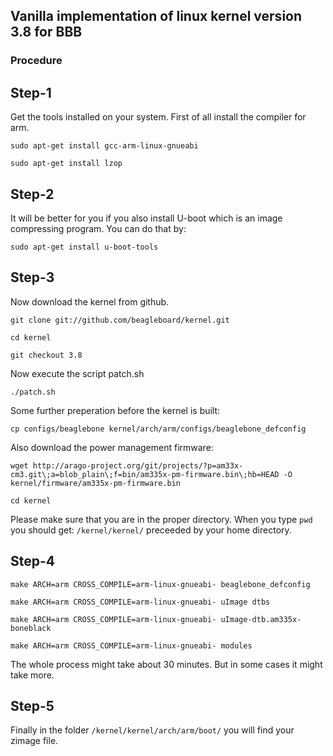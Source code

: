 
    
  <div id="readme" class="blob instapaper_body">
    <article class="markdown-body entry-content" itemprop="mainContentOfPage"><h1>
<a id="user-content-vanilla-implementation-of-linux-kernel-version-38-for-bbb" class="anchor" href="#vanilla-implementation-of-linux-kernel-version-38-for-bbb" aria-hidden="true"><span class="octicon octicon-link"></span></a>Vanilla implementation of linux kernel version 3.8 for BBB</h1>

<h3>
<a id="user-content-procedure" class="anchor" href="#procedure" aria-hidden="true"><span class="octicon octicon-link"></span></a>Procedure</h3>

<h1>
<a id="user-content-step-1" class="anchor" href="#step-1" aria-hidden="true"><span class="octicon octicon-link"></span></a>Step-1</h1>

<p>Get the tools installed on your system. First of all install the compiler for arm.</p>

<p><code>sudo apt-get install gcc-arm-linux-gnueabi</code></p>

<p><code>sudo apt-get install lzop</code></p>

<h1>
<a id="user-content-step-2" class="anchor" href="#step-2" aria-hidden="true"><span class="octicon octicon-link"></span></a>Step-2</h1>

<p>It will be better for you if you also install U-boot which is an image compressing program. You can do that by:</p>

<p><code>sudo apt-get install u-boot-tools</code></p>

<h1>
<a id="user-content-step-3" class="anchor" href="#step-3" aria-hidden="true"><span class="octicon octicon-link"></span></a>Step-3</h1>

<p>Now download the kernel from github.</p>

<p><code>git clone git://github.com/beagleboard/kernel.git</code></p>

<p><code>cd kernel</code></p>

<p><code>git checkout 3.8</code></p>

<p>Now execute the script patch.sh</p>

<p><code>./patch.sh</code></p>

<p>Some further preperation before the kernel is built:</p>

<p><code>cp configs/beaglebone kernel/arch/arm/configs/beaglebone_defconfig</code></p>

<p>Also download the power management firmware:</p>

<p><code>wget http://arago-project.org/git/projects/?p=am33x-cm3.git\;a=blob_plain\;f=bin/am335x-pm-firmware.bin\;hb=HEAD -O kernel/firmware/am335x-pm-firmware.bin</code></p>

<p><code>cd kernel</code></p>

<p>Please make sure that you are in the proper directory. When you type <code>pwd</code> you should get:
<code>/kernel/kernel/</code> preceeded by your home directory.</p>

<h1>
<a id="user-content-step-4" class="anchor" href="#step-4" aria-hidden="true"><span class="octicon octicon-link"></span></a>Step-4</h1>

<p><code>make ARCH=arm CROSS_COMPILE=arm-linux-gnueabi- beaglebone_defconfig</code></p>

<p><code>make ARCH=arm CROSS_COMPILE=arm-linux-gnueabi- uImage dtbs</code></p>

<p><code>make ARCH=arm CROSS_COMPILE=arm-linux-gnueabi- uImage-dtb.am335x-boneblack</code></p>

<p><code>make ARCH=arm CROSS_COMPILE=arm-linux-gnueabi- modules</code></p>

<p>The whole process might take about 30 minutes. But in some cases it might take more.</p>

<h1>
<a id="user-content-step-5" class="anchor" href="#step-5" aria-hidden="true"><span class="octicon octicon-link"></span></a>Step-5</h1>

<p>Finally in the folder <code>/kernel/kernel/arch/arm/boot/</code> you will find your zimage file.</p>
</article>
  </div>

  </div>
</div>

      

  </body>
</html>
